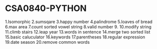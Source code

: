 # CSA0840-PYTHON
1.Isomorphic
2.sumsqare
3.happy number
4.palindrome
5.loaves of bread
6.max area
7.count sorted vowel string
8.valid number
9.
10.modify string
11.climb stairs
12.leap year
13.words in sentence
14.merge two sorted list
15.basic caluculator
16.keywords
17.parentheses
18.regular expression
19.date season
20.remove common words
